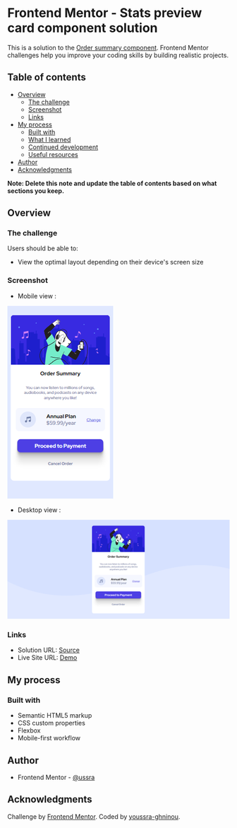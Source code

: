 # Frontend Mentor - Stats preview card component solution

This is a solution to the [Order summary component](https://www.frontendmentor.io/challenges/order-summary-component-QlPmajDUj). Frontend Mentor challenges help you improve your coding skills by building realistic projects.

## Table of contents

- [Overview](#overview)
  - [The challenge](#the-challenge)
  - [Screenshot](#screenshot)
  - [Links](#links)
- [My process](#my-process)
  - [Built with](#built-with)
  - [What I learned](#what-i-learned)
  - [Continued development](#continued-development)
  - [Useful resources](#useful-resources)
- [Author](#author)
- [Acknowledgments](#acknowledgments)

**Note: Delete this note and update the table of contents based on what sections you keep.**

## Overview

### The challenge

Users should be able to:

- View the optimal layout depending on their device's screen size

### Screenshot

- Mobile view :

![](./images/screen%20mobile.png)

- Desktop view :

![](./images/screen%20desktop.png)

### Links

- Solution URL: [Source](https://github.com/youssra-ghninou/order-summary-component-main)
- Live Site URL: [Demo](https://youssra-ghninou.github.io/order-summary-component-main/)

## My process

### Built with

- Semantic HTML5 markup
- CSS custom properties
- Flexbox
- Mobile-first workflow

## Author

- Frontend Mentor - [@ussra](https://www.frontendmentor.io/profile/youssra-ghninou)

## Acknowledgments

Challenge by <a href="https://www.frontendmentor.io/challenges/order-summary-component-QlPmajDUj">Frontend Mentor</a>.
Coded by <a href="https://github.com/youssra-ghninou">youssra-ghninou</a>.
